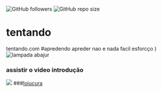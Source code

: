 ![GitHub followers](https://img.shields.io/github/followers/isabel2600?style=social)
![GitHub repo size](https://img.shields.io/github/repo-size/isabel.2600/tentando)
# tentando
tentando.com
#apredendo
apreder nao e nada facil esforcço
)![lampada abajur](https://www.imagensanimadas.com/data/media/93/lampada-abajur-imagem-animada-0003.gif)
### assistir o video introdução
[![](http://img.youtube.com/vi/T70t3mDiwvg/0.jpg)](http://www.youtube.com/watch?v=T70t3mDiwvg "kkkk")
###[loiucura](https://www.youtube.com/watch?v=FnjeDi-qV20)
